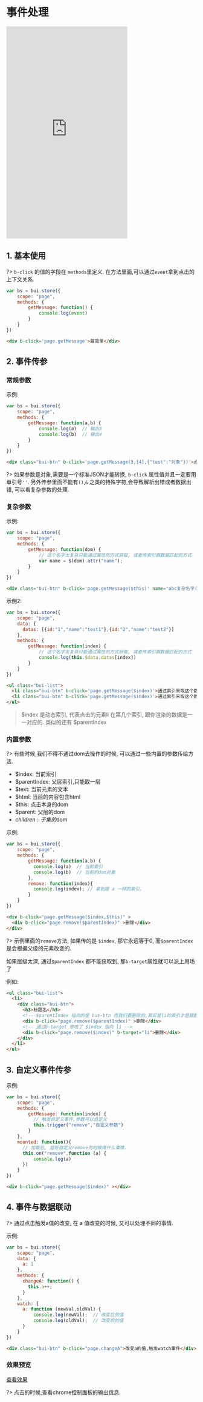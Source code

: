 
# 事件处理


<iframe width="320" height="560" src="http://www.easybui.com/demo/#pages/store/event" allowfullscreen="allowfullscreen" frameborder="0"></iframe>

## 1. 基本使用

?> `b-click` 的值的字段在 `methods`里定义. 在方法里面,可以通过`event`拿到点击的上下文关系.

```js
var bs = bui.store({
    scope: "page",
    methods: {
        getMessage: function() {
            console.log(event)
        }
    }
})

```

```html
<div b-click='page.getMessage'>最简单</div>
```

## 2. 事件传参

### 常规参数

示例:

```js
var bs = bui.store({
    scope: "page",
    methods: {
        getMessage: function(a,b) {
            console.log(a)  // 输出3
            console.log(b)  // 输出4
        }
    }
})

```

```html
<div class="bui-btn" b-click='page.getMessage(3,[4],{"test":"对象"})'>点击输出3个参数:3,[4],{"test":"对象"}</div>
```

?> 如果参数是对象,需要是一个标准JSON才能转换, `b-click` 属性值并且一定要用单引号`''`. 另外传参里面不能有`()`,`&` 之类的特殊字符,会导致解析出错或者数据出错, 可以看复杂参数的处理. 

### 复杂参数

示例:

```js
var bs = bui.store({
    scope: "page",
    methods: {
        getMessage: function(dom) {
            // 这个名字太复杂只能通过属性的方式获取, 或者传索引跟数据匹配的方式
            var name = $(dom).attr("name");
        }
    }
})

```

```html
<div class="bui-btn" b-click='page.getMessage($this)' name="abc复杂名字(a).pdf">点击输出3个参数:3,[4],{"test":"对象"}</div>
```

示例2:

```js
var bs = bui.store({
    scope: "page",
    data: {
      datas: [{id:"1","name":"test1"},{id:"2","name":"test2"}]
    },
    methods: {
        getMessage: function(index) {
            // 这个名字太复杂只能通过属性的方式获取, 或者传索引跟数据匹配的方式
            console.log(this.$data.datas[index])
        }
    }
})

```

```html
<ul class="bui-list">
  <li class="bui-btn" b-click='page.getMessage($index)'>通过索引来取这个数据</li>
  <li class="bui-btn" b-click='page.getMessage($index)'>通过索引来取这个数据</li>
</ul>  
```

> $index 是动态索引, 代表点击的元素li 在第几个索引, 跟你渲染的数据是一一对应的. 类似的还有 $parentIndex 

### 内置参数

?> 有些时候,我们不得不通过dom去操作的时候, 可以通过一些内置的参数传给方法.

- $index: 当前索引
- $parentIndex: 父层索引,只能取一层
- $text: 当前元素的文本
- $html: 当前的内容包含html
- $this: 点击本身的dom
- $parent: 父层的dom
- $children: 子集的$dom

示例:

```js
var bs = bui.store({
    scope: "page",
    methods: {
        getMessage: function(a,b) {
          console.log(a)  // 当前索引
          console.log(b)  // 当前的dom对象
        },
        remove: function(index){
          console.log(index); // 拿到跟 a 一样的索引.
        }
    }
})

```

```html
<div b-click="page.getMessage($index,$this)" >
  <div b-click="page.remove($parentIndex)" >删除</div>
</div>
```

?> 示例里面的`remove`方法, 如果传的是 `$index`, 那它永远等于0, 而`$parentIndex` 是会根据父级的元素改变的.

如果层级太深, 通过`$parentIndex` 都不能获取到, 那`b-target`属性就可以派上用场了

例如: 

```html
<ul class="bui-list">
  <li>
    <div class="bui-btn">
      <h3>标题名</h3>
      <!-- $parentIndex 指向的是 bui-btn 而我们要删除的,其实是li的索引才是跟数据一一对应的 -->
      <div b-click="page.remove($parentIndex)" >删除</div>
      <!-- 通过b-target 修改了 $index 指向 li -->
      <div b-click="page.remove($index)" b-target="li">删除</div>
    </div>
  </li>
</ul>
```

## 3. 自定义事件传参

示例:

```js
var bs = bui.store({
    scope: "page",
    methods: {
        getMessage: function(index) {
          // 触发自定义事件,参数可以自定义
          this.trigger("remove","自定义参数")
        }
    },
    mounted: function(){
      // 加载后, 监听自定义remove的时候做什么事情.
      this.on("remove",function (a) {
          console.log(a)
      })
    }
})

```

```html
<div b-click="page.getMessage($index)" ></div>
```

## 4. 事件与数据联动

?> 通过点击触发a值的改变, 在 a 值改变的时候, 又可以处理不同的事情.

示例:

```js
var bs = bui.store({
    scope: "page",
    data: {
      a: 1
    },
    methods: {
      changeA: function() {
        this.a++;
      }
    },
    watch: {
      a: function (newVal,oldVal) {
          console.log(newVal);  // 改变后的值
          console.log(oldVal);  // 改变前的值
      }
    }
})

```

```html
<div class="bui-btn" b-click="page.changeA">改变a的值,触发watch事件</div>
```


### 效果预览

<a href="http://www.easybui.com/demo/index.html#pages/store/event" target="_blank">查看效果</a>

?> 点击的时候,查看chrome控制面板的输出信息.
